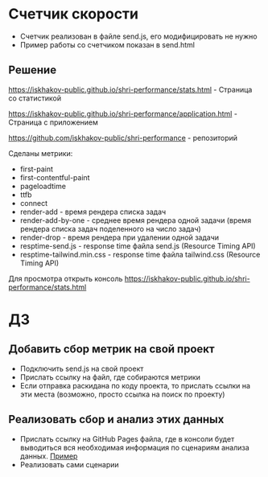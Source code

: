 # Счетчик скорости
- Счетчик реализован в файле send.js, его модифицировать не нужно
- Пример работы со счетчиком показан в send.html

## Решение

https://iskhakov-public.github.io/shri-performance/stats.html - Страница со статистикой

https://iskhakov-public.github.io/shri-performance/application.html - Страница с приложением

https://github.com/iskhakov-public/shri-performance - репозиторий

Сделаны метрики:
- first-paint
- first-contentful-paint
- pageloadtime
- ttfb
- connect
- render-add - время рендера списка задач
- render-add-by-one - среднее время рендера одной задачи (время рендера списка задач поделенного на число задач)
- render-drop - время рендера при удалении одной задачи
- resptime-send.js - response time файла send.js (Resource Timing API)
- resptime-tailwind.min.css - response time файла tailwind.css (Resource Timing API)

Для просмотра открыть консоль https://iskhakov-public.github.io/shri-performance/stats.html

# ДЗ

## Добавить сбор метрик на свой проект
- Подключить send.js на свой проект
- Прислать ссылку на файл, где собираются метрики
- Если отправка раскидана по коду проекта, то прислать ссылки на эти места (возможно, просто ссылка на поиск по проекту)

## Реализовать сбор и анализ этих данных
- Прислать ссылку на GitHub Pages файла, где в консоли будет выводиться вся необходимая информация по сценариям анализа данных. [Пример](https://newbfg.github.io/shri-performance/stats.html)
- Реализовать сами сценарии
